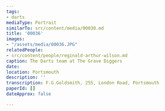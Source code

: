 ```yaml
---
tags:
- darts
mediaType: Portrait
similarTo: src/content/media/00030.md
title: '00036'
images:
- "/assets/media/00036.JPG"
relatedPeople:
- src/content/people/reginald-arthur-wilson.md
caption: The Darts team at The Grave Diggers
date: 
location: Portsmouth
description: ''
transcription: F.G.Goldsmith, 255, London Road, Portsmouth
paperId: []
dateApprox: false

---
```

